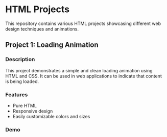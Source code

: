 # HTML Projects

This repository contains various HTML projects showcasing different web design techniques and animations.

## Project 1: Loading Animation

### Description
This project demonstrates a simple and clean loading animation using HTML and CSS. It can be used in web applications to indicate that content is being loaded.

### Features
- Pure HTML 
- Responsive design
- Easily customizable colors and sizes

### Demo

